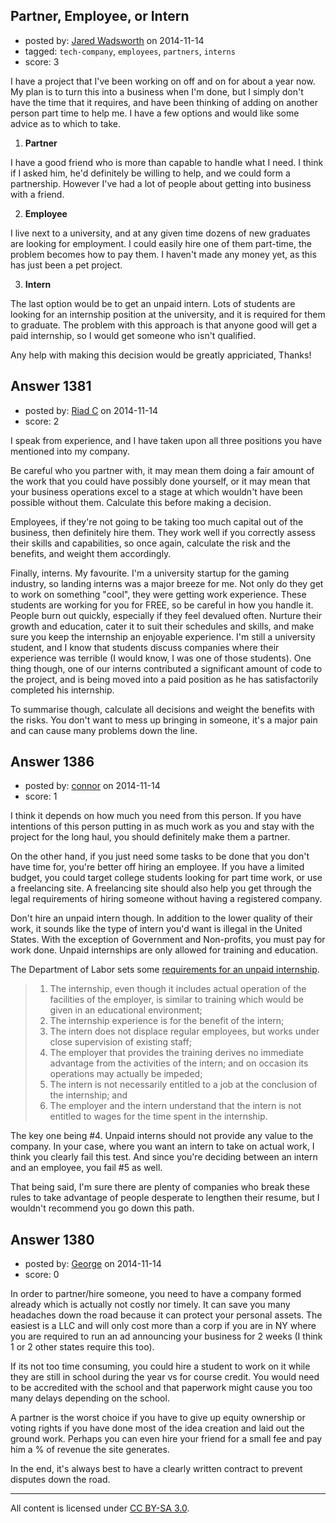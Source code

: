 ## Partner, Employee, or Intern

- posted by: [Jared Wadsworth](https://stackexchange.com/users/5056044/jared-wadsworth) on 2014-11-14
- tagged: `tech-company`, `employees`, `partners`, `interns`
- score: 3

I have a project that I've been working on off and on for about a year now. My plan is to turn this into a business when I'm done, but I simply don't have the time that it requires, and have been thinking of adding on another person part time to help me. I have a few options and would like some advice as to which to take.

 1. **Partner**

I have a good friend who is more than capable to handle what I need. I think if I asked him, he'd definitely be willing to help, and we could form a partnership. However I've had a lot of people about getting into business with a friend. 

 2. **Employee**

I live next to a university, and at any given time dozens of new graduates are looking for employment. I could easily hire one of them part-time, the problem becomes how to pay them. I haven't made any money yet, as this has just been a pet project.

 3. **Intern**

The last option would be to get an unpaid intern. Lots of students are looking for an internship position at the university, and it is required for them to graduate. The problem with this approach is that anyone good will get a paid internship, so I would get someone who isn't qualified.

Any help with making this decision would be greatly appriciated, Thanks!


## Answer 1381

- posted by: [Riad C](https://stackexchange.com/users/5235555/riad-c) on 2014-11-14
- score: 2

I speak from experience, and I have taken upon all three positions you have mentioned into my company.

Be careful who you partner with, it may mean them doing a fair amount of the work that you could have possibly done yourself, or it may mean that your business operations excel to a stage at which wouldn't have been possible without them. Calculate this before making a decision.

Employees, if they're not going to be taking too much capital out of the business, then definitely hire them. They work well if you correctly assess their skills and capabilities, so once again, calculate the risk and the benefits, and weight them accordingly.

Finally, interns. My favourite. I'm a university startup for the gaming industry, so landing interns was a major breeze for me. Not only do they get to work on something "cool", they were getting work experience. These students are working for you for FREE, so be careful in how you handle it. People burn out quickly, especially if they feel devalued often. Nurture their growth and education, cater it to suit their schedules and skills, and make sure you keep the internship an enjoyable experience. I'm still a university student, and I know that students discuss companies where their experience was terrible (I would know, I was one of those students). One thing though, one of our interns contributed a significant amount of code to the project, and is being moved into a paid position as he has satisfactorily completed his internship.

To summarise though, calculate all decisions and weight the benefits with the risks. You don't want to mess up bringing in someone, it's a major pain and can cause many problems down the line.


## Answer 1386

- posted by: [connor](https://stackexchange.com/users/392995/connor) on 2014-11-14
- score: 1

<p>I think it depends on how much you need from this person. If you have intentions of this person putting in as much work as you and stay with the project for the long haul, you should definitely make them a partner.</p>

<p>On the other hand, if you just need some tasks to be done that you don't have time for, you're better off hiring an employee. If you have a limited budget, you could target college students looking for part time work, or use a freelancing site. A freelancing site should also help you get through the legal requirements of hiring someone without having a registered company.</p>

<p>Don't hire an unpaid intern though. In addition to the lower quality of their work, it sounds like the type of intern you'd want is illegal in the United States. With the exception of Government and Non-profits, you must pay for work done. Unpaid internships are only allowed for training and education.</p>

<p>The Department of Labor sets some <a href="http://www.dol.gov/whd/regs/compliance/whdfs71.pdf" rel="nofollow">requirements for an unpaid internship</a>.</p>

<blockquote>
  <ol>
  <li>The internship, even though it includes actual operation of the facilities of the employer, is similar to training which would be
  given in an educational environment;</li>
  <li>The internship experience is for the benefit of the intern;</li>
  <li>The intern does not displace regular employees, but works under close supervision of existing staff;</li>
  <li>The employer that provides the training derives no immediate advantage from the activities of the intern; and on occasion its
  operations may actually be impeded;</li>
  <li>The intern is not necessarily entitled to a job at the conclusion of the internship; and</li>
  <li>The employer and the intern understand that the intern is not entitled to wages for the time spent in the internship.</li>
  </ol>
</blockquote>

<p>The key one being #4. Unpaid interns should not provide any value to the company. In your case, where you want an intern to take on actual work, I think you clearly fail this test. And since you're deciding between an intern and an employee, you fail #5 as well.</p>

<p>That being said, I'm sure there are plenty of companies who break these rules to take advantage of people desperate to lengthen their resume, but I wouldn't recommend you go down this path.</p>



## Answer 1380

- posted by: [George](https://stackexchange.com/users/3516499/george) on 2014-11-14
- score: 0

In order to partner/hire someone, you need to have a company formed already which is actually not costly nor timely.  It can save you many headaches down the road because it can  protect your personal assets.  The easiest is a LLC and will only cost more than a corp if you are in NY where you are required to run an ad announcing your business for 2 weeks (I think 1 or 2 other states require this too).

If its not too time consuming, you could hire a student to work on it while they are still in school during the year vs for course credit.  You would need to be accredited with the school and that paperwork might cause you too many delays depending on the school.

A partner is the worst choice if you have to give up equity ownership or voting rights if you have done most of the idea creation and laid out the ground work.  Perhaps you can even hire your friend for a small fee and pay him a % of revenue the site generates.

In the end, it's always best to have a clearly written contract to prevent disputes down the road.



---

All content is licensed under [CC BY-SA 3.0](https://creativecommons.org/licenses/by-sa/3.0/).
